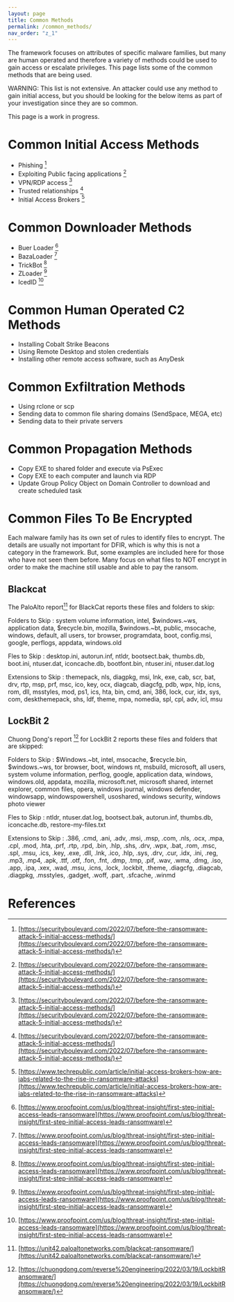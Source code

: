 ```yaml
---
layout: page
title: Common Methods
permalink: /common_methods/
nav_order: "z_1"
---
```

The framework focuses on attributes of specific malware families, but many are human operated and therefore a variety of methods could be used to gain access or escalate privileges. This page lists some of the common methods that are being used.

WARNING: This list is not extensive. An attacker could use any method to gain initial access, but you should be looking for the below items as part of your investigation since they are so common. 

This page is a work in progress.

# Common Initial Access Methods

- Phishing [^2]
- Exploiting Public facing applications [^2]
- VPN/RDP access [^2]
- Trusted relationships [^2]
- Initial Access Brokers [^3]

# Common Downloader Methods

- Buer Loader [^1]
- BazaLoader [^1]
- TrickBot [^1]
- ZLoader [^1]
- IcedID [^1]

# Common Human Operated C2 Methods
- Installing Cobalt Strike Beacons
- Using Remote Desktop and stolen credentials
- Installing other remote access software, such as AnyDesk

# Common Exfiltration Methods
- Using rclone or scp
- Sending data to common file sharing domains (SendSpace, MEGA, etc)
- Sending data to their private servers

# Common Propagation Methods
- Copy EXE to shared folder and execute via PsExec
- Copy EXE to each computer and launch via RDP
- Update Group Policy Object on Domain Controller to download and create scheduled task

# Common Files To Be Encrypted
Each malware family has its own set of rules to identify files to encrypt. The details are usually not important for DFIR, which is why this is not a category in the framework. But, some examples are included here for those who have not seen them before. Many focus on what files to NOT encrypt in order to make the machine still usable and able to pay the ransom. 

## Blackcat

The PaloAlto report[^4] for BlackCat reports these files and folders to skip: 

Folders to Skip
: system volume information, intel, $windows.~ws, application data, $recycle.bin, mozilla, $windows.~bt, public, msocache, windows, default, all users, tor browser, programdata, boot, config.msi, google, perflogs, appdata, windows.old

Fles to Skip
: desktop.ini, autorun.inf, ntldr, bootsect.bak, thumbs.db, boot.ini, ntuser.dat, iconcache.db, bootfont.bin, ntuser.ini, ntuser.dat.log

Extensions to Skip
: themepack, nls, diagpkg, msi, lnk, exe, cab, scr, bat, drv, rtp, msp, prf, msc, ico, key, ocx, diagcab, diagcfg, pdb, wpx, hlp, icns, rom, dll, msstyles, mod, ps1, ics, hta, bin, cmd, ani, 386, lock, cur, idx, sys, com, deskthemepack, shs, ldf, theme, mpa, nomedia, spl, cpl, adv, icl, msu

## LockBit 2

Chuong Dong's report [^5] for LockBit 2 reports these files and folders that are skipped:

Folders to Skip
: $Windows.~bt, intel, msocache, $recycle.bin, $windows.~ws, tor browser, boot, windows nt, msbuild, microsoft, all users, system volume information, perflog, google, application data, windows, windows.old, appdata, mozilla, microsoft.net, microsoft shared, internet explorer, common files, opera, windows journal, windows defender, windowsapp, windowspowershell, usoshared, windows security, windows photo viewer

Fles to Skip
: ntldr, ntuser.dat.log, bootsect.bak, autorun.inf, thumbs.db, iconcache.db, restore-my-files.txt

Extensions to Skip
: .386, .cmd, .ani, .adv, .msi, .msp, .com, .nls, .ocx, .mpa, .cpl, .mod, .hta,  .prf, .rtp, .rpd, .bin, .hlp, .shs, .drv, .wpx, .bat, .rom, .msc, .spl, .msu, .ics, .key, .exe, .dll, .lnk, .ico, .hlp, .sys, .drv, .cur, .idx, .ini, .reg, .mp3, .mp4, .apk, .ttf, .otf, .fon, .fnt, .dmp, .tmp, .pif, .wav, .wma, .dmg, .iso, .app, .ipa, .xex, .wad, .msu, .icns, .lock, .lockbit, .theme, .diagcfg, .diagcab, .diagpkg, .msstyles, .gadget, .woff, .part, .sfcache, .winmd


# References


[^1]: [https://www.proofpoint.com/us/blog/threat-insight/first-step-initial-access-leads-ransomware](https://www.proofpoint.com/us/blog/threat-insight/first-step-initial-access-leads-ransomware)
[^2]: [https://securityboulevard.com/2022/07/before-the-ransomware-attack-5-initial-access-methods/](https://securityboulevard.com/2022/07/before-the-ransomware-attack-5-initial-access-methods/)
[^3]: [https://www.techrepublic.com/article/initial-access-brokers-how-are-iabs-related-to-the-rise-in-ransomware-attacks](https://www.techrepublic.com/article/initial-access-brokers-how-are-iabs-related-to-the-rise-in-ransomware-attacks)
[^4]: [https://unit42.paloaltonetworks.com/blackcat-ransomware/](https://unit42.paloaltonetworks.com/blackcat-ransomware/)
[^5]: [https://chuongdong.com/reverse%20engineering/2022/03/19/LockbitRansomware/](https://chuongdong.com/reverse%20engineering/2022/03/19/LockbitRansomware/)
